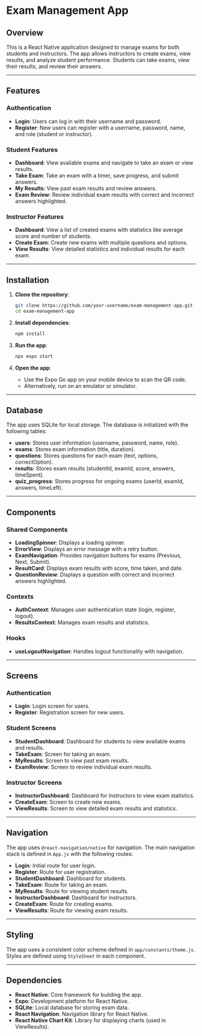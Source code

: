 # Exam Management App

## Overview

This is a React Native application designed to manage exams for both students and instructors. The app allows instructors to create exams, view results, and analyze student performance. Students can take exams, view their results, and review their answers.

---

## Features

### Authentication

- **Login**: Users can log in with their username and password.
- **Register**: New users can register with a username, password, name, and role (student or instructor).

### Student Features

- **Dashboard**: View available exams and navigate to take an exam or view results.
- **Take Exam**: Take an exam with a timer, save progress, and submit answers.
- **My Results**: View past exam results and review answers.
- **Exam Review**: Review individual exam results with correct and incorrect answers highlighted.

### Instructor Features

- **Dashboard**: View a list of created exams with statistics like average score and number of students.
- **Create Exam**: Create new exams with multiple questions and options.
- **View Results**: View detailed statistics and individual results for each exam.

---

## Installation

1. **Clone the repository**:

   ```bash
   git clone https://github.com/your-username/exam-management-app.git
   cd exam-management-app
   ```

2. **Install dependencies**:

   ```bash
   npm install
   ```

3. **Run the app**:

   ```bash
   npx expo start
   ```

4. **Open the app**:
   - Use the Expo Go app on your mobile device to scan the QR code.
   - Alternatively, run on an emulator or simulator.

---

## Database

The app uses SQLite for local storage. The database is initialized with the following tables:

- **users**: Stores user information (username, password, name, role).
- **exams**: Stores exam information (title, duration).
- **questions**: Stores questions for each exam (text, options, correctOption).
- **results**: Stores exam results (studentId, examId, score, answers, timeSpent).
- **quiz_progress**: Stores progress for ongoing exams (userId, examId, answers, timeLeft).

---

## Components

### Shared Components

- **LoadingSpinner**: Displays a loading spinner.
- **ErrorView**: Displays an error message with a retry button.
- **ExamNavigation**: Provides navigation buttons for exams (Previous, Next, Submit).
- **ResultCard**: Displays exam results with score, time taken, and date.
- **QuestionReview**: Displays a question with correct and incorrect answers highlighted.

### Contexts

- **AuthContext**: Manages user authentication state (login, register, logout).
- **ResultsContext**: Manages exam results and statistics.

### Hooks

- **useLogoutNavigation**: Handles logout functionality with navigation.

---

## Screens

### Authentication

- **Login**: Login screen for users.
- **Register**: Registration screen for new users.

### Student Screens

- **StudentDashboard**: Dashboard for students to view available exams and results.
- **TakeExam**: Screen for taking an exam.
- **MyResults**: Screen to view past exam results.
- **ExamReview**: Screen to review individual exam results.

### Instructor Screens

- **InstructorDashboard**: Dashboard for instructors to view exam statistics.
- **CreateExam**: Screen to create new exams.
- **ViewResults**: Screen to view detailed exam results and statistics.

---

## Navigation

The app uses `@react-navigation/native` for navigation. The main navigation stack is defined in `App.js` with the following routes:

- **Login**: Initial route for user login.
- **Register**: Route for user registration.
- **StudentDashboard**: Dashboard for students.
- **TakeExam**: Route for taking an exam.
- **MyResults**: Route for viewing student results.
- **InstructorDashboard**: Dashboard for instructors.
- **CreateExam**: Route for creating exams.
- **ViewResults**: Route for viewing exam results.

---
## Styling

The app uses a consistent color scheme defined in `app/constants/theme.js`. Styles are defined using `StyleSheet` in each component.

---

## Dependencies

- **React Native**: Core framework for building the app.
- **Expo**: Development platform for React Native.
- **SQLite**: Local database for storing exam data.
- **React Navigation**: Navigation library for React Native.
- **React Native Chart Kit**: Library for displaying charts (used in ViewResults).

